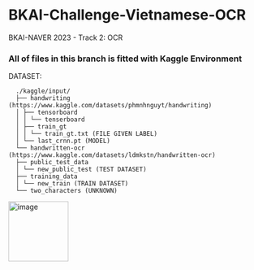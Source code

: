 # BKAI-Challenge-Vietnamese-OCR
BKAI-NAVER 2023 - Track 2: OCR
### All of files in this branch is fitted with Kaggle Environment
DATASET:

      ./kaggle/input/
      ├── handwriting (https://www.kaggle.com/datasets/phmnhnguyt/handwriting)
      │ ├── tensorboard
      │ │ └── tenserboard
      │ ├── train_gt
      │ │ └── train_gt.txt (FILE GIVEN LABEL)
      │ └── last_crnn.pt (MODEL)
      └── handwritten-ocr (https://www.kaggle.com/datasets/ldmkstn/handwritten-ocr)
      ├── public_test_data
      │ └── new_public_test (TEST DATASET)
      ├── training_data
      │ └── new_train (TRAIN DATASET)
      └── two_characters (UNKNOWN)
<img width="118" alt="image" src="https://github.com/caoduycp03/BKAI-Challenge-Vietnamese-OCR/assets/114968485/ae51c8d3-ed4e-4f00-8a04-82cdd0629b95">

